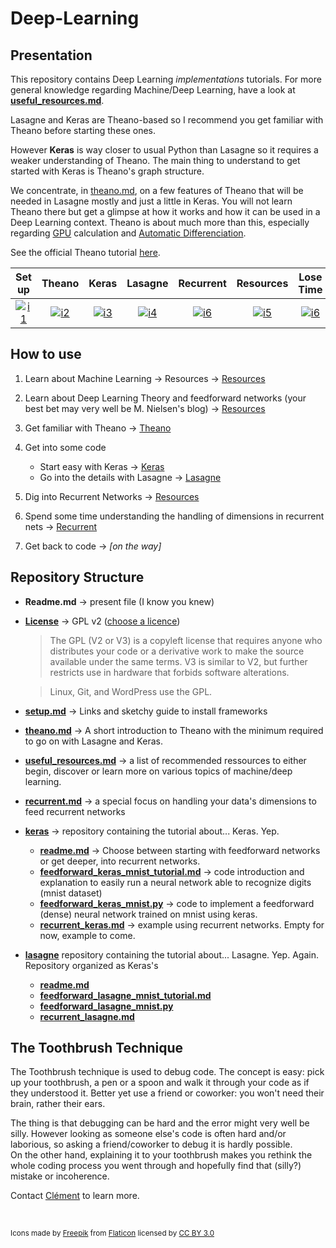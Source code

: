 # Deep-Learning


Presentation
---

This repository contains Deep Learning *implementations* tutorials. For more general knowledge regarding Machine/Deep Learning, have a look at **[useful_resources.md](useful_resources.md)**. 

Lasagne and Keras are Theano-based so I recommend you get familiar with Theano before starting these ones.  

However **Keras** is way closer to usual Python than Lasagne so it requires a weaker understanding of Theano. The main thing to understand to get started with Keras is Theano's graph structure.


We concentrate, in [theano.md](https://github.com/Vict0rSch/Deep-Learning/blob/master/theano.md), on a few features of Theano that will be needed in Lasagne mostly and just a little in Keras. You will not learn Theano there but get a glimpse at how it works and how it can be used in a Deep Learning context. Theano is about much more than this, especially regarding [GPU](http://deeplearning.net/software/theano/tutorial/using_gpu.html) calculation and [Automatic Differenciation](http://deeplearning.net/software/theano/tutorial/gradients.html).


See the official Theano tutorial [here](http://deeplearning.net/software/theano/tutorial/).

| Set up  | Theano   | Keras | Lasagne |Recurrent| Resources | Lose Time |
|:---------:|:----------:|:-------:|:---------:|:-----------:|:-----------:|:--------:|
|[![i1][setup-image]](setup.md)|[![i2][theano-image]](theano.md)|[![i3][keras-image]](keras)|[![i4][lasagne-image]](lasagne)|[![i6][recurrent-image]](recurrent.md)| [![i5][resources-image]](useful_resources.md) |[![i6][time-image]](http://9gag.com/)|

How to use
---
1. Learn about Machine Learning -> Resources -> [Resources](useful_resources.md#starting-with-deep-learning)


2. Learn about Deep Learning Theory and feedforward networks (your best bet may very well be M. Nielsen's blog)  -> [Resources](useful_resources.md#starting-with-deep-learning)

3. Get familiar with Theano -> [Theano](theano.md)

4. Get into some code 
	* Start easy with Keras -> [Keras](keras)  
	* Go into the details with Lasagne -> [Lasagne](lasagne)

5. Dig into Recurrent Networks -> [Resources](useful_resources.md#on-recurrent-neural-networks)

6. Spend some time understanding the handling of dimensions in recurrent nets -> [Recurrent](recurrent.md)

7. Get back to code -> *[on the way]*

Repository Structure
---

* **Readme.md** -> present file (I know you knew)

* **[License](License)** -> GPL v2 ([choose a licence](http://choosealicense.com/))

	> The GPL (V2 or V3) is a copyleft license that requires anyone who distributes your code or a derivative work to make the source available under the same terms. V3 is similar to V2, but further restricts use in hardware that forbids software alterations.

	> Linux, Git, and WordPress use the GPL. 

* **[setup.md](setup.md)** -> Links and sketchy guide to install frameworks

* **[theano.md](theano.md)** -> A short introduction to Theano with the minimum required to go on with Lasagne and Keras. 

*  **[useful_resources.md](useful_resources.md)** -> a list of recommended ressources to either begin, discover or learn more on various topics of machine/deep learning.

* **[recurrent.md](recurrent.md)** -> a special focus on handling your data's dimensions to feed recurrent networks

* **[keras](keras)** -> repository containing the tutorial about... Keras. Yep. 

	*  **[readme.md](keras/readme.md)** -> Choose between starting with feedforward networks or get deeper, into recurrent networks. 
	* **[feedforward\_keras\_mnist\_tutorial.md](keras/feedforward_keras_mnist_tutorial.md)** -> code introduction and explanation to easily run a neural network able to recognize digits (mnist dataset)
	* **[feedforward\_keras\_mnist.py](keras/feedforward_keras_mnist.py)** -> code to implement a feedforward (dense) neural network trained on mnist using keras.
	* **[recurrent\_keras.md](keras/recurrent_keras.md)** -> example using recurrent networks. Empty for now, example to come.
	
* **[lasagne](lasagne)** repository containing the tutorial about... Lasagne. Yep. Again. Repository organized as Keras's
	* **[readme.md](lasagne/readme.md)**
	* **[feedforward\_lasagne\_mnist\_tutorial.md](lasagne/feedforward_lasagne_mnist_tutorial.md)**
	* **[feedforward\_lasagne\_mnist.py](lasagne/feedforward_lasagne_mnist.py)**
	* **[recurrent\_lasagne.md](lasagne/recurrent_lasagne.md)**



The Toothbrush Technique
---
The Toothbrush technique is used to debug code. The concept is easy: pick up your toothbrush, a pen or a spoon and walk it through your code as if they understood it. Better yet use a friend or coworker: you won't need their brain, rather their ears. 

The thing is that debugging can be hard and the error might very well be silly. However looking as someone else's code is often hard and/or laborious, so asking a friend/coworker to debug it is hardly possible.  
On the other hand, explaining it to your toothbrush makes you rethink the whole coding process you went through and hopefully find that (silly?) mistake or incoherence. 

Contact [Clément](https://www.linkedin.com/in/cl%C3%A9ment-nicolle-18ba2267) to learn more.

<br> 

<sub>Icons made by [Freepik](http://www.freepik.com) from [Flaticon](http://www.flaticon.com) licensed by [CC BY 3.0](http://creativecommons.org/licenses/by/3.0/)
	
	
[theano-image]: http://s18.postimg.org/cuim8chtx/four56.png
[resources-image]: http://s22.postimg.org/6alksj4t9/idea14.png
[lasagne-image]: http://s24.postimg.org/5sotgm269/stack13.png
[keras-image]: http://s12.postimg.org/xvsdbaepl/unicorn.png
[setup-image]: http://s2.postimg.org/hgrwawlid/three115.png
[time-image]: http://s22.postimg.org/y0v2jhcf1/clock164.png
[recurrent-image]: http://s12.postimg.org/fdm1mirux/graph16.png

